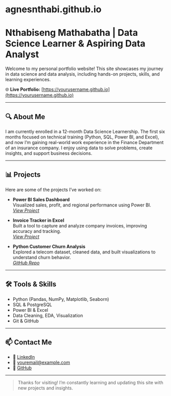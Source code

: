 # agnesnthabi.github.io

# Nthabiseng Mathabatha | Data Science Learner & Aspiring Data Analyst

Welcome to my personal portfolio website! This site showcases my journey in data science and data analysis, including hands-on projects, skills, and learning experiences.

🌐 **Live Portfolio:** [https://yourusername.github.io](https://yourusername.github.io)

---

## 🔍 About Me

I am currently enrolled in a 12-month Data Science Learnership. The first six months focused on technical training (Python, SQL, Power BI, and Excel), and now I’m gaining real-world work experience in the Finance Department of an insurance company. I enjoy using data to solve problems, create insights, and support business decisions.

---

## 📊 Projects

Here are some of the projects I’ve worked on:

- **Power BI Sales Dashboard**  
  Visualized sales, profit, and regional performance using Power BI.  
  _[View Project](#)_

- **Invoice Tracker in Excel**  
  Built a tool to capture and analyze company invoices, improving accuracy and tracking.  
  _[View Project](#)_

- **Python Customer Churn Analysis**  
  Explored a telecom dataset, cleaned data, and built visualizations to understand churn behavior.  
  _[GitHub Repo](#)_

---

## 🛠️ Tools & Skills

- Python (Pandas, NumPy, Matplotlib, Seaborn)
- SQL & PostgreSQL
- Power BI & Excel
- Data Cleaning, EDA, Visualization
- Git & GitHub

---

## 📫 Contact Me

- 💼 [LinkedIn](https://www.linkedin.com/in/YOURUSERNAME/)
- 📧 youremail@example.com
- 🐙 [GitHub](https://github.com/YOURUSERNAME)

---

> Thanks for visiting! I’m constantly learning and updating this site with new projects and insights.
